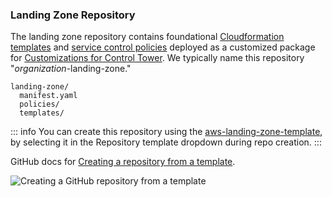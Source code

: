 ### Landing Zone Repository

The landing zone repository contains foundational [Cloudformation
templates](https://aws.amazon.com/cloudformation/) and [service control
policies](https://docs.aws.amazon.com/organizations/latest/userguide/orgs_manage_policies_scps.html)
deployed as a customized package for [Customizations for Control
Tower](https://aws.amazon.com/solutions/implementations/customizations-for-aws-control-tower/).
We typically name this repository "*organization*-landing-zone."

```
landing-zone/
  manifest.yaml
  policies/
  templates/
```

::: info
You can create this repository using the
[aws-landing-zone-template](https://github.com/thoughtbot/aws-landing-zone-template),
by selecting it in the Repository template dropdown during repo
creation.
:::

GitHub docs for [Creating a repository from a
template](https://docs.github.com/en/repositories/creating-and-managing-repositories/creating-a-repository-from-a-template).

![Creating a GitHub repository from a template](./images/image-20230807-212358.png)
